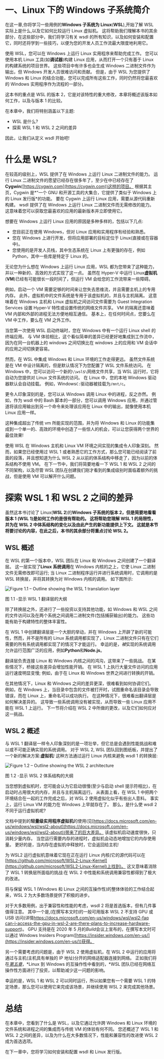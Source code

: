 # 一、Linux 下的 Windows 子系统简介

在这一章,你将学习一些用例的**Windows 子系统为 Linux**(**WSL**),开始了解 WSL 实际上是什么,以及它如何比较运行 Linux 虚拟机。 这将帮助我们理解本书的其余部分，在这些部分中，我们将学习有关 wsdl 的所有知识，以及如何安装和配置它，同时还将学到一些技巧，以便为您的开发人员工作流最大限度地利用它。

使用 WSL，您可以在 Windows 上运行 Linux 实用程序来帮助完成工作。 您可以使用本机 Linux 工具(如**调试器**)构建 Linux 应用，从而打开一个只有基于 Linux 的构建系统的项目世界。 这些项目中有许多也会生成 Windows 二进制文件作为输出，但 Windows 开发人员很难访问和贡献。 但是，由于 WSL 为您提供了 Windows 和 Linux 的结合功能，您可以完成所有这些工作，同时仍然将您最喜欢的 Windows 实用程序作为流程的一部分。

这本书的重点是 WSL 的版本 2，它是对该特性的重大修改，本章将概述该版本如何工作，以及与版本 1 的比较。

在本章中，我们将特别涵盖以下主题:

*   WSL 是什么?
*   探索 WSL 1 和 WSL 2 之间的差异

因此，让我们从定义 wsdl 开始吧!

# 什么是 WSL?

在较高的级别上，WSL 提供了在 Windows 上运行 Linux 二进制文件的能力。 运行 Linux 二进制文件的愿望已经存在很多年了，至少在中已经存在了**Cygwin**([https://cygwin.com](https://cygwin.com))这样的项目。 根据其主页，Cygwin 是*“一个 GNU 和开源工具的大集合，它提供了类似于 Windows 上的 Linux 发行版*的功能。 要在 Cygwin 上运行 Linux 应用，需要从源代码重新构建。 wsdl 提供了在 Windows 上运行 Linux 二进制文件而无需修改的能力。 这意味着您可以获取您最喜欢的应用的最新版本并立即使用它。

想要在 Windows 上运行 Linux 应用的原因是多种多样的，包括以下几点:

*   您目前正在使用 Windows，但对 Linux 应用和实用程序有经验和熟悉。
*   您在 Windows 上进行开发，但将应用部署的目标定位于 Linux(直接或在容器中)。
*   您使用的是开发人员栈，其中生态系统在 Linux 上有更强的存在，例如 Python，其中一些库是特定于 Linux 的。

无论您为什么想在 Windows 上运行 Linux 应用，WSL 都为您带来了这种能力，并以一种新的、高效的方式实现了这一点。 虽然在 Hyper-V 中运行 Linux**虚拟机**(**VM**)已经有可能很长一段时间了，但运行 VM 会给您的工作流带来一些障碍。

例如，启动一个 VM 需要足够的时间来让您失去思维流，并且需要主机上的专用内存。 此外，虚拟机中的文件系统是专用于该虚拟机的，并且与主机隔离。 这意味着在 Windows 主机和 Linux 虚拟机之间访问文件需要为 Guest Integration Services 设置 Hyper-V 特性或设置传统的网络文件共享。 VM 的隔离还意味着 VM 内部和外部的进程无法方便地相互通信。 基本上，在任何时间点，您要么在 VM 中工作，要么在 VM 之外工作。

当您第一次使用 WSL 启动终端时，您在 Windows 中有一个运行 Linux shell 的终端应用。 与 VM 体验相比，这个看似简单的差异已经更好地集成到工作流中，因为在同一台机器上的 windows 之间切换比在 windows 上的应用和 VM 会话中的应用之间切换更容易。

然而，在 WSL 中集成 Windows 和 Linux 环境的工作走得更远。 虽然文件系统是在 VM 中设计隔离的，但是默认情况下为您配置了 WSL 文件系统访问。 在 Windows 中，您可以访问一个新的`\\wsl$\`网络文件共享，当 WSL 运行时，它将自动为您提供对 Linux 文件系统的访问。 在 Linux 中，您的本地 Windows 驱动器默认会自动挂载。 例如，Windows`C:`驱动器被挂载为`/mnt/c`。

更令人印象深刻的是，您可以从 Windows 调用 Linux 中的进程，反之亦然。 例如，作为 wsdl 中的 Bash 脚本的一部分，您可以调用 Windows 应用，并通过管道将该应用输出到另一个命令来处理该应用在 Linux 中的输出，就像使用本机 Linux 应用一样。

这种集成超出了传统 vm 所能实现的范围，并为将 Windows 和 Linux 的功能集成到一个单一的、高效的环境中创造了一些惊人的机会，可以让您获得两个世界的最佳效果!

使用 WSL 在 Windows 主机和 Linux VM 环境之间实现的集成令人印象深刻。 然而，如果您已经使用过 WSL 1 或者熟悉它的工作方式，那么您可能已经阅读了前面的段落，并且想知道为什么 WSL 2 从以前的体系结构中移走了，因为以前的体系结构不使用 VM。 在下一节中，我们将简要地看一下 WSL 1 和 WSL 2 之间的不同架构，以及尽管 WSL 团队在创建我们刚才看到的集成级别时面临着额外的挑战，但是使用 VM 可以解开什么问题。

# 探索 WSL 1 和 WSL 2 之间的差异

虽然这本书讨论了 Linux(**WSL 2**)的**Windows 子系统的版本 2，但是简要地看看版本 1 (WSL 1)是如何工作的是很有帮助的。 这将帮助您理解 WSL 1 的局限性，并为在 WSL 2 中体系结构的变化以及由此产生的新功能提供上下文。 这就是本节将要讨论的内容，在此之后，本书的其余部分将重点讨论 WSL 2。**

## WSL 概述

在 WSL 的第一个版本中，WSL 团队在 Linux 和 Windows 之间创建了一个翻译层。 这一层实现了**Linux 系统调用**在 Windows 内核的之上，它使 Linux 二进制文件无需修改即可运行; 当 Linux 二进制程序运行并进行系统调用时，它调用的是 WSL 转换层，并将其转换为对 Windows 内核的调用。 如下图所示:

![Figure 1.1 – Outline showing the WSL 1 translation layer ](img/Figure_1.1_B16412.jpg)

图 1.1 -显示 WSL 1 翻译层的大纲

除了转换层之外，还进行了一些投资以支持其他功能，如 Windows 和 WSL 之间的文件访问以及在两个系统之间调用二进制文件(包括捕获输出)的能力。 这些功能有助于构建特性的整体丰富性。

在 WSL 1 中创建翻译层是一个大胆的举动，并在 Windows 上开辟了新的可能性，然而，并不是所有的 Linux 系统调用都实现了，Linux 二进制文件只有在它们需要的所有系统调用都实现了的情况下才能运行。 幸运的是，*被*实现的系统调用允许运行范围广泛的应用，例如**Python**和**Node.js**。

翻译层负责连接 Linux 和 Windows 内核之间的鸿沟，这带来了一些挑战。 在某些情况下，桥接这些差异会增加性能开销。 在 WSL 1 上执行大量文件访问的应用运行速度明显变慢; 例如，由于在 Linux 和 Windows 世界之间进行转换的开销。

在其他情况下，Linux 和 Windows 之间的差异更深，很难看到如何协调它们。 例如，在 Windows 上，当目录中包含的文件被打开时，试图重命名该目录会导致错误，而在 Linux 上，重命名可以成功执行。 在这种情况下，很难看出翻译层是如何解决差异的。 这导致一些系统调用没有被实现，从而导致一些 Linux 应用不能在 WSL 1 上运行。 下一节将介绍在 WSL 2 中所做的更改，以及它们如何应对这一挑战。

## WSL 2 概述

与 WSL 1 翻译层一样令人印象深刻的是一项壮举，但它总是会遇到性能挑战和难以或不可能正确实现的系统调用。 对于 WSL 2, WSL 团队回到图纸板，并提出了一个新的解决方案:**虚拟机**! 这种方法通过运行 Linux 内核来避免 wsdl 1 的转换层:

![Figure 1.2 – Outline showing the WSL 2 architecture ](img/Figure_1.2_B16412.jpg)

图 1.2 -显示 WSL 2 体系结构的大纲

当您想到虚拟机时，您可能会认为它启动很慢(至少与启动 shell 提示符相比)，在启动时占用很大的内存，并且与主机隔离运行。 从表面上看，在 WSL 1 中把两个环境结合在一起的工作完成之后，对 WSL 2 使用虚拟化似乎有些出人意料。 事实上，运行 Linux VM 的能力在 Windows 上早就存在了。 那么，是什么使 wsdl 2 不同于运行虚拟机呢?

文档中提到的**轻量级实用程序虚拟机**的使用(见[https://docs.microsoft.com/en-us/windows/wsl/wsl2-about](https://docs.microsoft.com/en-us/windows/wsl/wsl2-about))带来了的巨大差异。 该虚拟机启动速度很快，只消耗少量内存。 当您运行需要内存的进程时，虚拟机会动态地增加它的内存使用量。 更好的是，当内存在虚拟机中释放时，它会返回给主机!

为 WSL2 运行虚拟机意味着它现在正在运行 Linux 内核(它的源代码可以在[https://github.com/microsoft/WSL2-Linux-Kernel](https://github.com/microsoft/WSL2-Linux-Kernel)上找到)。 这又意味着消除了 WSL 1 转换层所面临的挑战:在 WSL 2 中性能和系统调用兼容性都得到了极大的改进。

将与保留 WSL 1 (Windows 和 Linux 之间的互操作性)的整体体验的工作结合起来，WSL 2 为大多数场景提供了积极的进步。

对于大多数用例，出于兼容性和性能的考虑，wsdl 2 将是首选版本，但有几件事值得注意。 其中一个是,(在撰写本文时)的一般可用版本 WSL 2 不支持 GPU 或 USB 访问(详情[https://docs.microsoft.com/en-us/windows/wsl/wsl2-faq can-i-access-the-gpu-in-wsl-2-are-there-plans-to-increase-hardware-support](https://docs.microsoft.com/en-us/windows/wsl/wsl2-faq#can-i-access-the-gpu-in-wsl-2-are-there-plans-to-increase-hardware-support))。 GPU 支持是在 2020 年 5 月的*Build*会议上宣布的，在撰写本文时可以通过 Windows Insiders Program([https://insider.windows.com/en-us/](https://insider.windows.com/en-us/))获得。

另一个需要考虑的问题是，由于 WSL 2 使用虚拟机，在 WSL 2 中运行的应用将通过与主机(主机具有单独的 IP 地址)分开的网络适配器连接到网络。 正如我们将在[*第五章*](05.html#_idTextAnchor054)，*Linux 到 Windows 的互操作性中看到的，*WSL 团队已经在网络互操作性方面进行了投资，以帮助减少这一问题的影响。

幸运的是，WSL 1 和 WSL 2 可以同时运行，所以如果您有一个需要 WSL 1 的特定场景，那么您可以使用它来完成该场景，并继续使用 WSL 2 来完成其他场景。

# 总结

在本章中，您看到了什么是 WSL，以及它通过允许跨 Windows 和 Linux 环境的文件系统和进程之间的集成而与传统 VM 的体验有何不同。 您还概述了 WSL 1 和 WSL 2 之间的差异，以及为什么在大多数情况下，性能和兼容性的改进使 WSL 2 成为首选选项。

在下一章中，您将学习如何安装和配置 wsdl 和 Linux 发行版。